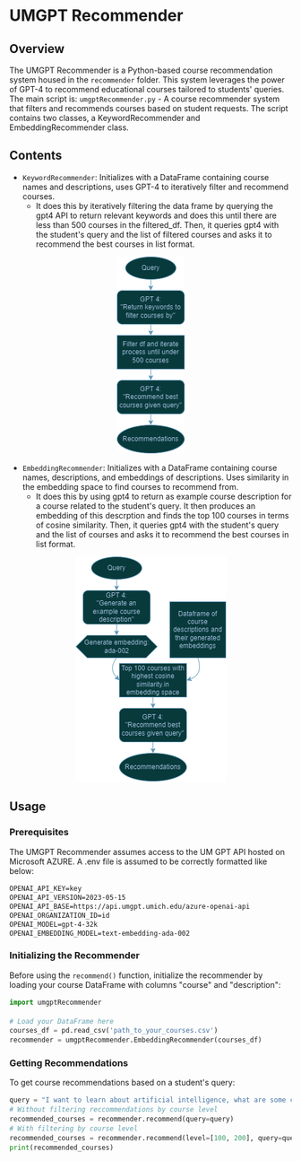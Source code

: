 # UMGPT Recommender

## Overview
The UMGPT Recommender is a Python-based course recommendation system housed in the `recommender` folder. This system leverages the power of GPT-4 to recommend educational courses tailored to students' queries. The main script is: `umgptRecommender.py` - A course recommender system that filters and recommends courses based on student requests.
The script contains two classes, a KeywordRecommender and EmbeddingRecommender class.


## Contents
- `KeywordRecommender`: Initializes with a DataFrame containing course names and descriptions, uses GPT-4 to iteratively filter and recommend courses.
  -  It does this  by iteratively filtering the data frame by querying the gpt4 API to return relevant keywords and does this until there are less than 500 courses in the filtered_df. Then, it queries gpt4 with the student's query and the list of filtered courses and asks it to recommend the best courses in list format. 

<p align="center">
  <img src="KeywordRecommenderDiagram.png" alt="Keyword Recommender Process">
</p>

- `EmbeddingRecommender`: Initializes with a DataFrame containing course names, descriptions, and embeddings of descriptions. Uses similarity in the embedding space to find courses to recommend from.
  -  It does this by using gpt4 to return as example course description for a course related to the student's query. It then produces an embedding of this descrption and finds the top 100 courses in terms of cosine similarity. Then, it queries gpt4 with the student's query and the list of courses and asks it to recommend the best courses in list format. 

<p align="center">
  <img src="EmbRecommenderDiagram.png" alt="Embedding Recommender Process">
</p>

## Usage
### Prerequisites
The UMGPT Recommender assumes access to the UM GPT API hosted on Microsoft AZURE. A .env file is assumed to be correctly formatted like below:
```
OPENAI_API_KEY=key
OPENAI_API_VERSION=2023-05-15
OPENAI_API_BASE=https://api.umgpt.umich.edu/azure-openai-api
OPENAI_ORGANIZATION_ID=id
OPENAI_MODEL=gpt-4-32k
OPENAI_EMBEDDING_MODEL=text-embedding-ada-002
```

### Initializing the Recommender

Before using the `recommend()` function, initialize the recommender by loading your course DataFrame with columns "course" and "description":

```python
import umgptRecommender

# Load your DataFrame here
courses_df = pd.read_csv('path_to_your_courses.csv')
recommender = umgptRecommender.EmbeddingRecommender(courses_df)
```

### Getting Recommendations
To get course recommendations based on a student's query:
```python
query = "I want to learn about artificial intelligence, what are some courses that I could take?"
# Without filtering reccommendations by course level
recommended_courses = recommender.recommend(query=query)
# With filtering by course level
recommended_courses = recommender.recommend(level=[100, 200], query=query)
print(recommended_courses)
```
